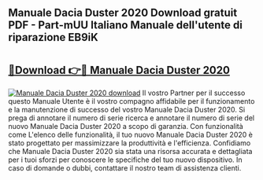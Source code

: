 ## Manuale Dacia Duster 2020 Download gratuit PDF - Part-mUU Italiano Manuale dell'utente di riparazione EB9iK

# <h2><a href="http://dfdsk30.blite.top/?on=Manuale+Dacia+Duster+2020">🔗Download 👉🔴 Manuale Dacia Duster 2020</a></h2>

[![Manuale Dacia Duster 2020 download](https://i.imgur.com/lujVjoI.png)](http://dfdsk30.blite.top/?on=Manuale+Dacia+Duster+2020)
Il vostro Partner per il successo questo Manuale Utente è il vostro compagno affidabile per il funzionamento e la manutenzione di successo del vostro Manuale Dacia Duster 2020. Si prega di annotare il numero di serie ricerca e annotare il numero di serie del nuovo Manuale Dacia Duster 2020 a scopo di garanzia. Con funzionalità come L'elenco delle funzionalità, il tuo nuovo Manuale Dacia Duster 2020 è stato progettato per massimizzare la produttività e l'efficienza. Confidiamo che Manuale Dacia Duster 2020 sia stata una risorsa accurata e dettagliata per i tuoi sforzi per conoscere le specifiche del tuo nuovo dispositivo. In caso di domande o dubbi, contattare il nostro team di assistenza clienti.
